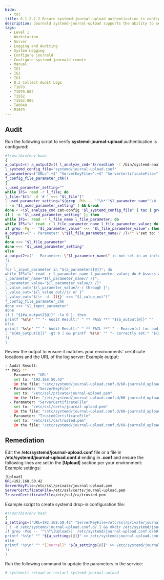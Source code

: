 ```yaml
---
hide:
  - toc
title: 6.1.2.1.2 Ensure systemd-journal-upload authentication is configured
description: Journald systemd-journal-upload supports the ability to send log events it gathers to a remote log host.
tags:
  - Level 1
  - Workstation
  - Server
  - Logging and Auditing
  - System Logging
  - Configure journald
  - Configure systemd-journald-remote
  - Manual
  - IG1
  - IG2
  - IG3
  - 8.2 Collect Audit Logs
  - T1070
  - T1070.002
  - T1562
  - T1562.006
  - TA0040
  - M1029
---
```


## Audit
Run the following script to verify **systemd-journal-upload** authentication is configured:
```bash linenums="1"
#!/usr/bin/env bash
{
a_output=() a_output2=() l_analyze_cmd="$(readlink -f /bin/systemd-analyze)"
l_systemd_config_file="systemd/journal-upload.conf"
a_parameters=("URL=^.+$" "ServerKeyFile=^.+$" "ServerCertificateFile=^.+$" "TrustedCertificateFile=^.+$")
f_config_file_parameter_chk()
{
l_used_parameter_setting=""
while IFS= read -r l_file; do
l_file="$(tr -d '# ' <<< "$l_file")"
l_used_parameter_setting="$(grep -PHs -- '^\h*'"$l_parameter_name"'\b' "$l_file" | tail -n 1)"
[ -n "$l_used_parameter_setting" ] && break
done < <($l_analyze_cmd cat-config "$l_systemd_config_file" | tac | grep -Pio '^\h*#\h*\/[^#\n\r\h]+\.conf\b')
if [ -n "$l_used_parameter_setting" ]; then
while IFS=: read -r l_file_name l_file_parameter; do
while IFS="=" read -r l_file_parameter_name l_file_parameter_value; do
if grep -Pq -- "$l_parameter_value" <<< "$l_file_parameter_value"; then
a_output+=(" - Parameter: \"${l_file_parameter_name// /}\"" \"set to: \"${l_file_parameter_value// /}\"" \"in the file: \"$l_file_name\"")
fi
done <<< "$l_file_parameter"
done <<< "$l_used_parameter_setting"
else
a_output2+=(" - Parameter: \"$l_parameter_name\" is not set in an included file" \"*** Note: ***" "\"$l_parameter_name\" May be set in a file that's ignored by load procedure")
fi
}
for l_input_parameter in "${a_parameters[@]}"; do
while IFS="=" read -r l_parameter_name l_parameter_value; do # Assess and check parameters
l_parameter_name="${l_parameter_name// /}";
l_parameter_value="${l_parameter_value// /}"
l_value_out="${l_parameter_value//-/ through }";
l_value_out="${l_value_out//|/ or }"
l_value_out="$(tr -d '(){}' <<< "$l_value_out")"
f_config_file_parameter_chk
done <<< "$l_input_parameter"
done
if [ "${#a_output2[@]}" -le 0 ]; then
printf '%s\n' "" "- Audit Result:" " ** PASS **" "${a_output[@]}" ""
else
printf '%s\n' "" "- Audit Result:" " ** FAIL **" " - Reason(s) for audit failure:" "${a_output2[@]}"
[ "${#a_output[@]}" -gt 0 ] && printf '%s\n' "" "- Correctly set:" "${a_output[@]}" ""
fi
}
```

Review the output to ensure it matches your environments' certificate locations and the URL of the log server:
Example output:
```bash
- Audit Result:
** PASS **
  - Parameter: "URL"
    set to: "192.168.50.42"
    in the file: "/etc/systemd/journal-upload.conf.d/60-journald_upload.conf"
  - Parameter: "ServerKeyFile"
    set to: "/etc/ssl/private/journal-upload.pem"
    in the file: "/etc/systemd/journal-upload.conf.d/60-journald_upload.conf"
  - Parameter: "ServerCertificateFile"
    set to: "/etc/ssl/certs/journal-upload.pem"
    in the file: "/etc/systemd/journal-upload.conf.d/60-journald_upload.conf"
  - Parameter: "TrustedCertificateFile"
    set to: "/etc/ssl/ca/trusted.pem"
    in the file: "/etc/systemd/journal-upload.conf.d/60-journald_upload.conf"
```

## Remediation
Edit the **/etc/systemd/journal-upload.conf** file or a file in **/etc/systemd/journal-upload.conf.d** ending in **.conf** and ensure the following lines are set in the **[Upload]** section per your environment:
Example settings:
```bash
[Upload]
URL=192.168.50.42
ServerKeyFile=/etc/ssl/private/journal-upload.pem
ServerCertificateFile=/etc/ssl/certs/journal-upload.pem
TrustedCertificateFile=/etc/ssl/ca/trusted.pem
```

Example script to create systemd drop-in configuration file:
```bash linenums="1"
#!/usr/bin/env bash
{
a_settings=("URL=192.168.50.42" "ServerKeyFile=/etc/ssl/private/journal-upload.pem" \"ServerCertificateFile=/etc/ssl/certs/journal-upload.pem" "TrustedCertificateFile=/etc/ssl/ca/trusted.pem")
[ ! -d /etc/systemd/journal-upload.conf.d/ ] && mkdir /etc/systemd/journal-upload.conf.d/
if grep -Psq -- '^\h*\[Upload\]' /etc/systemd/journal-upload.conf.d/60-journald_upload.conf; then
printf '%s\n' "" "${a_settings[@]}" >> /etc/systemd/journal-upload.conf.d/60-journald_upload.conf
else
printf '%s\n' "" "[Journal]" "${a_settings[@]}" >> /etc/systemd/journal-upload.conf.d/60-journald_upload.conf
fi
}
```

Run the following command to update the parameters in the service:
```bash
# systemctl reload-or-restart systemd-journal-upload
```

